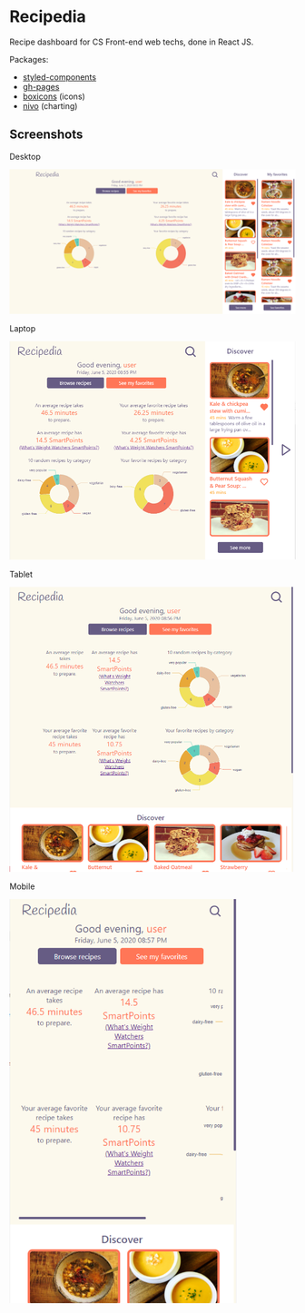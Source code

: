 # Recipedia

Recipe dashboard for CS Front-end web techs, done in React JS.

Packages:
- [styled-components](https://styled-components.com/)
- [gh-pages](https://github.com/gitname/react-gh-pages)
- [boxicons](https://boxicons.com/) (icons)
- [nivo](https://nivo.rocks/) (charting)

## Screenshots
Desktop

<img alt="desktop" src="images/desktop.png">

Laptop

<img alt="laptop" src="images/laptop.png" width="600px">

Tablet

<img alt="tablet" src="images/tablet.png" width="500px">

Mobile

<img alt="mobile" src="images/mobile.png" width="400px">
